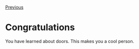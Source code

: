 [Previous](.././E0_door_through_door/)

# Congratulations
You have learned about doors. This makes you a cool person.
